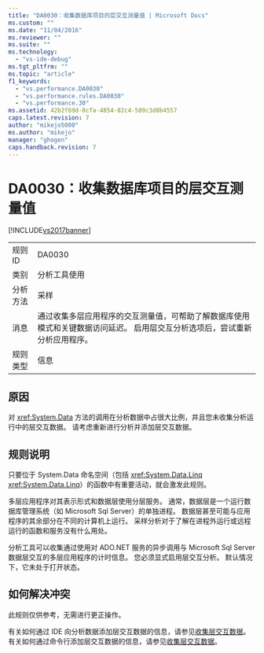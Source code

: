 ```yaml
---
title: "DA0030：收集数据库项目的层交互测量值 | Microsoft Docs"
ms.custom: ""
ms.date: "11/04/2016"
ms.reviewer: ""
ms.suite: ""
ms.technology: 
  - "vs-ide-debug"
ms.tgt_pltfrm: ""
ms.topic: "article"
f1_keywords: 
  - "vs.performance.DA0030"
  - "vs.performance.rules.DA0030"
  - "vs.performance.30"
ms.assetid: 42b2f69d-0cfa-4854-82c4-589c3d8b4557
caps.latest.revision: 7
author: "mikejo5000"
ms.author: "mikejo"
manager: "ghogen"
caps.handback.revision: 7
---
```

# DA0030：收集数据库项目的层交互测量值
[!INCLUDE[vs2017banner](../code-quality/includes/vs2017banner.md)]

|||  
|-|-|  
|规则 ID|DA0030|  
|类别|分析工具使用|  
|分析方法|采样|  
|消息|通过收集多层应用程序的交互测量值，可帮助了解数据库使用模式和关键数据访问延迟。  启用层交互分析选项后，尝试重新分析应用程序。|  
|规则类型|信息|  
  
## 原因  
 对 <xref:System.Data> 方法的调用在分析数据中占很大比例，并且您未收集分析运行中的层交互数据。  请考虑重新进行分析并添加层交互数据。  
  
## 规则说明  
 只要位于 System.Data 命名空间（包括 <xref:System.Data.Linq> <xref:System.Data.Linq>）的函数中有重要活动，就会激发此规则。  
  
 多层应用程序对其表示形式和数据层使用分层服务。  通常，数据层是一个运行数据库管理系统（如 Microsoft Sql Server）的单独进程。  数据层甚至可能与应用程序的其余部分在不同的计算机上运行。  采样分析对于了解在进程外运行或远程运行的函数和服务没有什么用处。  
  
 分析工具可以收集通过使用对 ADO.NET 服务的异步调用与 Microsoft Sql Server 数据层交互的多层应用程序的计时信息。  您必须显式启用层交互分析。  默认情况下，它未处于打开状态。  
  
## 如何解决冲突  
 此规则仅供参考，无需进行更正操作。  
  
 有关如何通过 IDE 向分析数据添加层交互数据的信息，请参见[收集层交互数据](../profiling/collecting-tier-interaction-data.md)。  有关如何通过命令行添加层交互数据的信息，请参见[收集层交互数据](../profiling/adding-tier-interaction-data-from-the-command-line.md)。